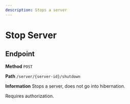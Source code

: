 ```yaml
---
description: Stops a server
---
```


# Stop Server

## Endpoint

**Method** `POST`

**Path** `/server/{server-id}/shutdown`

**Information** Stops a server, does not go into hibernation.

Requires authorization.
